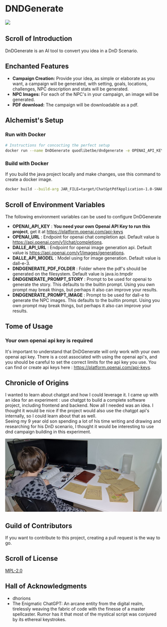 # DNDGenerate


<img src="https://github.com/dhorions/backend/blob/main/src/main/resources/static/logo_trans.png?raw=true" width="200"/>

## Scroll of Introduction
DnDGenerate is an AI tool to convert you idea in a DnD Scenario.

## Enchanted Features
- **Campaign Creation:** Provide your idea, as simple or elaborate as you want, a campaign will be generated, with setting, goals, locations, challenges, NPC description and stats will be generated.
- **NPC Images:** For each of the NPC's in your campaign, an image will be generated.
- **PDF download:** The campaign will be downloadable as a pdf.

## Alchemist's Setup
### Run with Docker 
```bash
# Instructions for concocting the perfect setup
docker run --name DnDGenerate quodlibetbe/dndgenerate -e OPENAI_API_KEY=[YOUR_OPENAI_API_KEY] -p 8080:8080
```
### Build with Docker
If you build the java project locally and make changes, use this command to create a docker image.

```bash
docker build --build-arg JAR_FILE=target/ChatGptPdfApplication-1.0-SNAPSHOT.jar -t quodlibetbe/dndgenerate .
```

## Scroll of Environment Variables
The following environment variables can be used to configure DnDGenerate
 - **OPENAI_API_KEY** : **You need your own Openai API Key to run this project**, get it at https://platform.openai.com/api-keys
 - **OPENAI_URL** : Endpoint for openai chat completion api.  Default value is  https://api.openai.com/v1/chat/completions.
 - **DALLE_API_URL** : Endpoint for openai image generation api. Default value is https://api.openai.com/v1/images/generations.
 - **DALLE_API_MODEL** : Model using for image generation. Default value is dall-e-3.
 - **DNDGENERATE_PDF_FOLDER** : Folder where the pdf's should be generated on the filesystem. Default value is java.io.tmpdir
 - **DNDGENERATE_PROMPT_STORY** : Prompt to be used for openai to generate the story.  This defaults to the builtin prompt.  Using you own prompt may break things, but perhaps it also can improve your results.
 - **DNDGENERATE_PROMPT_IMAGE** : Prompt to be used for dall-e to generate the NPC images. This defaults to the builtin prompt.  Using you own prompt may break things, but perhaps it also can improve your results.

## Tome of Usage
### Your own openai api key is required
It's important to understand that DnDGenerate will only work with your own openai api key.  There is a cost associated with using the openai api's, and you should be careful to set the correct limits for the api key you use. 
You can find or create api keys here : https://platform.openai.com/api-keys.


## Chronicle of Origins
I wanted to learn about chatgpt and how I could leverage it.  I came up with an idea for an experiment : use chatgpt to build a complete software project, including frontend and backend.  Now all I needed was an idea.  I thought it would be nice if the project would also use the chatgpt api's internally, so I could learn about that as well.  
Seeing my 9 year old son spending a lot of his time writing and drawing and researching for his DnD scenario, I thought it would be interesting to use dnd campaign building in this experiment.

<img src="https://github.com/dhorions/DnDGenerate/blob/image/humanintelligence.jpg?raw=true" />

## Guild of Contributors
If you want to contribute to this project, creating a pull request is the way to go.

## Scroll of License
[MPL-2.0](https://github.com/dhorions/DnDGenerate/blob/main/LICENSE)

## Hall of Acknowledgments
- dhorions
- The Enigmatic ChatGPT: An arcane entity from the digital realm, tirelessly weaving the fabric of code with the finesse of a master spellcaster. Rumor has it that most of the mystical script was conjured by its ethereal keystrokes.
